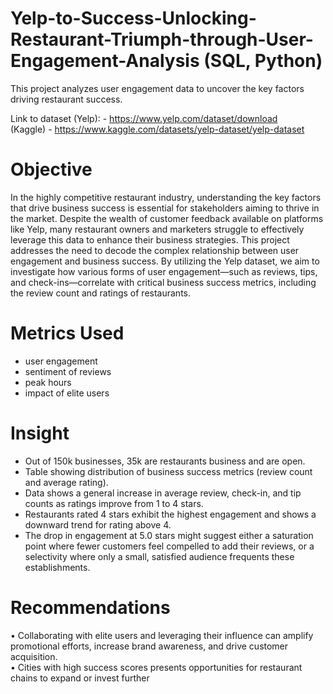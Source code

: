 # Yelp-to-Success-Unlocking-Restaurant-Triumph-through-User-Engagement-Analysis (SQL, Python)
This project analyzes user engagement data to uncover the key factors driving restaurant success.

Link to dataset (Yelp): - https://www.yelp.com/dataset/download<br>
(Kaggle) - https://www.kaggle.com/datasets/yelp-dataset/yelp-dataset<br>


<h1>Objective</h1>

In the highly competitive restaurant industry, understanding the key factors that drive business success is essential for stakeholders aiming to thrive in the market. Despite the wealth of customer feedback available on platforms like Yelp, many restaurant owners and marketers struggle to effectively leverage this data to enhance their business strategies. This project addresses the need to decode the complex relationship between user engagement and business success. By utilizing the Yelp dataset, we aim to investigate how various forms of user engagement—such as reviews, tips, and check-ins—correlate with critical business success metrics, including the review count and ratings of restaurants.

<h1>Metrics Used</h1>

- user engagement
- sentiment of reviews
- peak hours
- impact of elite users

<h1>Insight</h1>

- Out of 150k businesses, 35k are restaurants business and are open.<br>
- Table showing distribution of business success metrics (review count and average rating).<br>
- Data shows a general increase in average review, check-in, and tip counts as ratings improve from 1 to 4 stars.<br>
- Restaurants rated 4 stars exhibit the highest engagement and shows a downward trend for rating above 4.<br>
- The drop in engagement at 5.0 stars might suggest either a saturation point where fewer customers feel compelled to add their reviews, or a selectivity where only a small, satisfied audience frequents these establishments.


<h1>Recommendations</h1>

• Collaborating with elite users and leveraging their influence can amplify promotional efforts, increase brand awareness, and drive customer acquisition.<br>
• Cities with high success scores presents opportunities for restaurant chains to expand or invest further<br>




